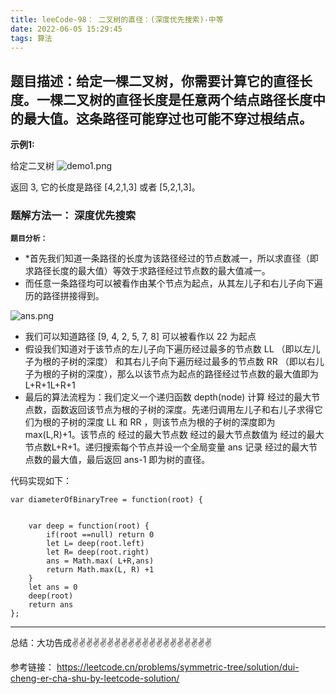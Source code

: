 ```yaml
---
title: leeCode-98： 二叉树的直径：(深度优先搜索)-中等
date: 2022-06-05 15:29:45
tags: 算法
---
```

<meta name="referrer" content="no-referrer"/>

## 题目描述：给定一棵二叉树，你需要计算它的直径长度。一棵二叉树的直径长度是任意两个结点路径长度中的最大值。这条路径可能穿过也可能不穿过根结点。

**示例1:**


给定二叉树
![demo1.png](https://upload-images.jianshu.io/upload_images/11846892-4305e8412de2a7d3.png?imageMogr2/auto-orient/strip%7CimageView2/2/w/1240)

返回 3, 它的长度是路径 [4,2,1,3] 或者 [5,2,1,3]。


### 题解方法一： 深度优先搜索

**`题目分析：`**
* *首先我们知道一条路径的长度为该路径经过的节点数减一，所以求直径（即求路径长度的最大值）等效于求路径经过节点数的最大值减一。
* 而任意一条路径均可以被看作由某个节点为起点，从其左儿子和右儿子向下遍历的路径拼接得到。

![ans.png](https://upload-images.jianshu.io/upload_images/11846892-175c74a1866db942.png?imageMogr2/auto-orient/strip%7CimageView2/2/w/1240)

* 我们可以知道路径 [9, 4, 2, 5, 7, 8] 可以被看作以 22 为起点
* 假设我们知道对于该节点的左儿子向下遍历经过最多的节点数 LL （即以左儿子为根的子树的深度） 和其右儿子向下遍历经过最多的节点数 RR （即以右儿子为根的子树的深度），那么以该节点为起点的路径经过节点数的最大值即为 L+R+1L+R+1
* 最后的算法流程为：我们定义一个递归函数 depth(node) 计算 经过的最大节点数，函数返回该节点为根的子树的深度。先递归调用左儿子和右儿子求得它们为根的子树的深度 LL 和 RR ，则该节点为根的子树的深度即为 max(L,R)+1。该节点的  经过的最大节点数  经过的最大节点数值为 经过的最大节点数L+R+1。递归搜索每个节点并设一个全局变量 ans 记录 经过的最大节点数的最大值，最后返回 ans-1 即为树的直径。

代码实现如下：
```
var diameterOfBinaryTree = function(root) {
    
    
    var deep = function(root) {
        if(root ==null) return 0 
        let L= deep(root.left)
        let R= deep(root.right)
        ans = Math.max( L+R,ans)
        return Math.max(L, R) +1
    }
    let ans = 0
    deep(root)
    return ans 
};

```


 ---
总结：大功告成✌️✌️✌️✌️✌️✌️✌️✌️✌️✌️✌️✌️✌️✌️✌️✌️✌️✌️✌️✌️

参考链接：
https://leetcode.cn/problems/symmetric-tree/solution/dui-cheng-er-cha-shu-by-leetcode-solution/

